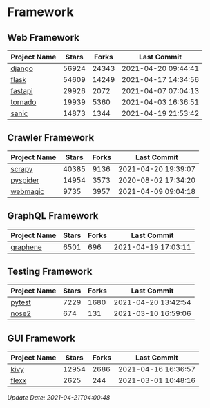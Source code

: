 # Framework

## Web Framework
| Project Name | Stars | Forks | Last Commit |
| ------------ | ----- | ----- | ----------- |
| [django](https://github.com/django/django) | 56924 | 24343 | 2021-04-20 09:44:41 |
| [flask](https://github.com/pallets/flask) | 54609 | 14249 | 2021-04-17 14:34:56 |
| [fastapi](https://github.com/tiangolo/fastapi) | 29926 | 2072 | 2021-04-07 07:04:13 |
| [tornado](https://github.com/tornadoweb/tornado) | 19939 | 5360 | 2021-04-03 16:36:51 |
| [sanic](https://github.com/sanic-org/sanic) | 14873 | 1344 | 2021-04-19 21:53:42 |

## Crawler Framework
| Project Name | Stars | Forks | Last Commit |
| ------------ | ----- | ----- | ----------- |
| [scrapy](https://github.com/scrapy/scrapy) | 40385 | 9136 | 2021-04-20 19:39:07 |
| [pyspider](https://github.com/binux/pyspider) | 14954 | 3573 | 2020-08-02 17:34:20 |
| [webmagic](https://github.com/code4craft/webmagic) | 9735 | 3957 | 2021-04-09 09:04:18 |

## GraphQL Framework
| Project Name | Stars | Forks | Last Commit |
| ------------ | ----- | ----- | ----------- |
| [graphene](https://github.com/graphql-python/graphene) | 6501 | 696 | 2021-04-19 17:03:11 |

## Testing Framework
| Project Name | Stars | Forks | Last Commit |
| ------------ | ----- | ----- | ----------- |
| [pytest](https://github.com/pytest-dev/pytest) | 7229 | 1680 | 2021-04-20 13:42:54 |
| [nose2](https://github.com/nose-devs/nose2) | 674 | 131 | 2021-03-10 16:59:06 |

## GUI Framework
| Project Name | Stars | Forks | Last Commit |
| ------------ | ----- | ----- | ----------- |
| [kivy](https://github.com/kivy/kivy) | 12954 | 2686 | 2021-04-16 16:36:57 |
| [flexx](https://github.com/flexxui/flexx) | 2625 | 244 | 2021-03-01 10:48:16 |

*Update Date: 2021-04-21T04:00:48*